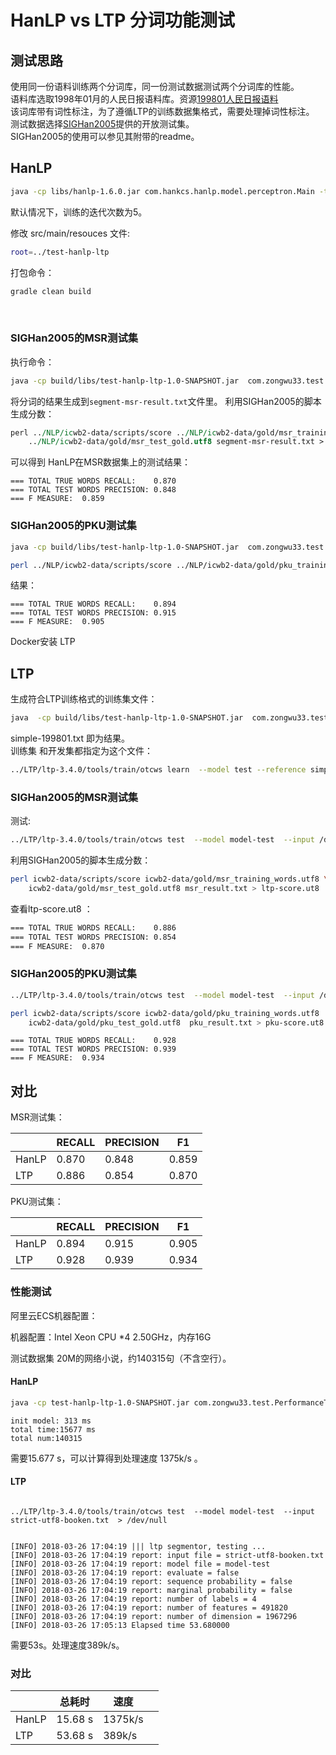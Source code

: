 # HanLP vs LTP 分词功能测试

## 测试思路
使用同一份语料训练两个分词库，同一份测试数据测试两个分词库的性能。        			 
语料库选取1998年01月的人民日报语料库。资源[199801人民日报语料](https://github.com/hankcs/OpenCorpus/blob/master/pku98/199801.txt)             		
该词库带有词性标注，为了遵循LTP的训练数据集格式，需要处理掉词性标注。               				 
测试数据选择[SIGHan2005](http://sighan.cs.uchicago.edu/bakeoff2005/)提供的开放测试集。                 
SIGHan2005的使用可以参见其附带的readme。

## HanLP

```bash
java -cp libs/hanlp-1.6.0.jar com.hankcs.hanlp.model.perceptron.Main -task CWS -train -reference /Users/zongwu/work/dataService/OpenCorpus/pku98/199801.txt -model data/test/perceptron/pku199801/cws.bin

```
默认情况下，训练的迭代次数为5。           

修改 src/main/resouces 文件:
```bash
root=../test-hanlp-ltp
```

打包命令：

```groovy
gradle clean build 
```

​ 
### SIGHan2005的MSR测试集    

执行命令：                
```bash
java -cp build/libs/test-hanlp-ltp-1.0-SNAPSHOT.jar  com.zongwu33.test.TestForSIGHan2005 /Users/zongwu/work/dataService/NLP/icwb2-data/testing/msr_test.utf8    segment-msr-result.txt

```
将分词的结果生成到`segment-msr-result.txt`文件里。
利用SIGHan2005的脚本生成分数：
```perl
perl ../NLP/icwb2-data/scripts/score ../NLP/icwb2-data/gold/msr_training_words.utf8 \
    ../NLP/icwb2-data/gold/msr_test_gold.utf8 segment-msr-result.txt > score-msr.ut8
```
可以得到 HanLP在MSR数据集上的测试结果：                    
```
=== TOTAL TRUE WORDS RECALL:	0.870
=== TOTAL TEST WORDS PRECISION:	0.848
=== F MEASURE:	0.859
```
### SIGHan2005的PKU测试集

```bash
java -cp build/libs/test-hanlp-ltp-1.0-SNAPSHOT.jar  com.zongwu33.test.TestForSIGHan2005 ../NLP/icwb2-data/testing/pku_test.utf8  segment-pku-result.txt

```
```bash
perl ../NLP/icwb2-data/scripts/score ../NLP/icwb2-data/gold/pku_training_words.utf8  ../NLP/icwb2-data/gold/pku_test_gold.utf8   segment-pku-result.txt > score-pku.utf8

```
结果：             
```
=== TOTAL TRUE WORDS RECALL:	0.894
=== TOTAL TEST WORDS PRECISION:	0.915
=== F MEASURE:	0.905
```


Docker安装 LTP                

## LTP
生成符合LTP训练格式的训练集文件：              
```bash
java  -cp build/libs/test-hanlp-ltp-1.0-SNAPSHOT.jar  com.zongwu33.test.CreateSimpleCorpus ../OpenCorpus/pku98/199801.txt  simple-199801.txt

```
simple-199801.txt 即为结果。             				
训练集 和开发集都指定为这个文件：               

```bash
../LTP/ltp-3.4.0/tools/train/otcws learn  --model test --reference simple-199801.txt --development simple-199801.txt  --max-iter  5
```
### SIGHan2005的MSR测试集

测试:
```bash
../LTP/ltp-3.4.0/tools/train/otcws test  --model model-test  --input /data/testLTP/icwb2-data/testing/msr_test.utf8  > msr_result.txt
```
利用SIGHan2005的脚本生成分数：
```bash
perl icwb2-data/scripts/score icwb2-data/gold/msr_training_words.utf8 \
    icwb2-data/gold/msr_test_gold.utf8 msr_result.txt > ltp-score.ut8
```
查看ltp-score.ut8 ：                   

```bash
=== TOTAL TRUE WORDS RECALL:	0.886
=== TOTAL TEST WORDS PRECISION:	0.854
=== F MEASURE:	0.870
```
### SIGHan2005的PKU测试集        

```bash
../LTP/ltp-3.4.0/tools/train/otcws test  --model model-test  --input /data/testLTP/icwb2-data/testing/pku_test.utf8  > pku_result.txt
```
```bash
perl icwb2-data/scripts/score icwb2-data/gold/pku_training_words.utf8  \
    icwb2-data/gold/pku_test_gold.utf8  pku_result.txt > pku-score.ut8

```

```
=== TOTAL TRUE WORDS RECALL:	0.928
=== TOTAL TEST WORDS PRECISION:	0.939
=== F MEASURE:	0.934
```
## 对比

MSR测试集：

|       | RECALL | PRECISION | F1    |
| ----- | ------ | --------- | ----- |
| HanLP | 0.870  | 0.848     | 0.859 |
| LTP   | 0.886  | 0.854     | 0.870 |

PKU测试集：

|       | RECALL | PRECISION | F1    |
| ----- | ------ | --------- | ----- |
| HanLP | 0.894  | 0.915     | 0.905 |
| LTP   | 0.928  | 0.939     | 0.934 |



### 性能测试

阿里云ECS机器配置： 				

机器配置：Intel Xeon CPU *4  2.50GHz，内存16G					

测试数据集 20M的网络小说，约140315句（不含空行）。

#### HanLP
```bash
java -cp test-hanlp-ltp-1.0-SNAPSHOT.jar com.zongwu33.test.PerformanceTest  strict-utf8-booken.txt  
```
```
init model: 313 ms
total time:15677 ms 
total num:140315 
```
需要15.677 s，可以计算得到处理速度 1375k/s 。

#### LTP
```

../LTP/ltp-3.4.0/tools/train/otcws test  --model model-test  --input  strict-utf8-booken.txt  > /dev/null
```
```

[INFO] 2018-03-26 17:04:19 ||| ltp segmentor, testing ...
[INFO] 2018-03-26 17:04:19 report: input file = strict-utf8-booken.txt
[INFO] 2018-03-26 17:04:19 report: model file = model-test
[INFO] 2018-03-26 17:04:19 report: evaluate = false
[INFO] 2018-03-26 17:04:19 report: sequence probability = false
[INFO] 2018-03-26 17:04:19 report: marginal probability = false
[INFO] 2018-03-26 17:04:19 report: number of labels = 4
[INFO] 2018-03-26 17:04:19 report: number of features = 491820
[INFO] 2018-03-26 17:04:19 report: number of dimension = 1967296
[INFO] 2018-03-26 17:05:13 Elapsed time 53.680000
```
需要53s。处理速度389k/s。

### 对比

|       | 总耗时     | 速度      |      |
| ----- | ------- | ------- | ---- |
| HanLP | 15.68 s | 1375k/s |      |
| LTP   | 53.68 s | 389k/s  |      |

